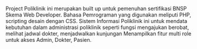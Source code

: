 Project Poliklinik ini merupakan built up untuk pemenuhan sertifikasi BNSP Skema Web Developer.
Bahasa Pemrograman yang digunakan meliputi PHP, scripting desain dengan CSS.
Sistem Informasi Poliklinik ini untuk mendata kebutuhan dalam administrasi poliklinik seperti fungsi mengajukan berobat, melihat jadwal dokter, menjadwalkan kunjungan
Menampilkan fitur multi role untuk akses Admin, Dokter, Pasien.
